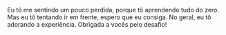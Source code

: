 Eu tô me sentindo um pouco perdida, porque tô aprendendo tudo do zero. Mas eu tô tentando ir em frente, espero que eu consiga. 
No geral, eu tô adorando a experiência. Obrigada a vocês pelo desafio! 